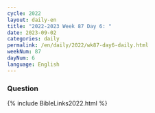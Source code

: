 ```yaml
---
cycle: 2022
layout: daily-en
title: "2022-2023 Week 87 Day 6: "
date: 2023-09-02
categories: daily
permalink: /en/daily/2022/wk87-day6-daily.html
weekNum: 87
dayNum: 6
language: English
---
```


### Question     

{% include BibleLinks2022.html %}
